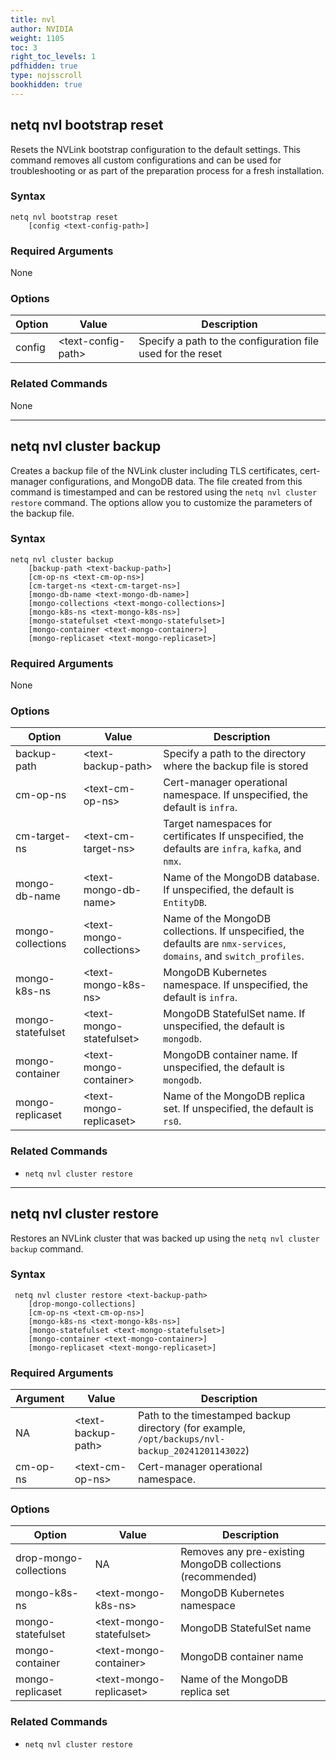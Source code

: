 ```yaml
---
title: nvl
author: NVIDIA
weight: 1105
toc: 3
right_toc_levels: 1
pdfhidden: true
type: nojsscroll
bookhidden: true
---
```

<!-- vale NVIDIA.HeadingTitles = NO -->
<!-- vale off -->
## netq nvl bootstrap reset
<!-- vale on -->
Resets the NVLink bootstrap configuration to the default settings. This command removes all custom configurations and can be used for troubleshooting or as part of the preparation process for a fresh installation.

### Syntax

```
netq nvl bootstrap reset 
    [config <text-config-path>]
```

### Required Arguments

None

### Options

| Option | Value | Description |
| ---- | ---- | ---- |
| config | \<text-config-path\> | Specify a path to the configuration file used for the reset |


### Related Commands

None

- - -
## netq nvl cluster backup
<!-- vale on -->

Creates a backup file of the NVLink cluster including TLS certificates, cert-manager configurations, and MongoDB data. The file created from this command is timestamped and can be restored using the `netq nvl cluster restore` command. The options allow you to customize the parameters of the backup file.

### Syntax

```
netq nvl cluster backup 
    [backup-path <text-backup-path>] 
    [cm-op-ns <text-cm-op-ns>] 
    [cm-target-ns <text-cm-target-ns>] 
    [mongo-db-name <text-mongo-db-name>] 
    [mongo-collections <text-mongo-collections>] 
    [mongo-k8s-ns <text-mongo-k8s-ns>] 
    [mongo-statefulset <text-mongo-statefulset>] 
    [mongo-container <text-mongo-container>] 
    [mongo-replicaset <text-mongo-replicaset>]
```

### Required Arguments

None


### Options

| Option | Value | Description |
| ---- | ---- | ---- |
| backup-path | \<text-backup-path\> | Specify a path to the directory where the backup file is stored |
| cm-op-ns | \<text-cm-op-ns\> | Cert-manager operational namespace. If unspecified, the default is `infra`. |
| cm-target-ns | \<text-cm-target-ns\> | Target namespaces for certificates If unspecified, the defaults are `infra`, `kafka`, and `nmx`. |
| mongo-db-name | \<text-mongo-db-name\> | Name of the MongoDB database. If unspecified, the default is `EntityDB`. |
| mongo-collections | \<text-mongo-collections\> | Name of the MongoDB collections. If unspecified, the defaults are `nmx-services`, `domains`, and `switch_profiles`. |
| mongo-k8s-ns | \<text-mongo-k8s-ns\> | MongoDB Kubernetes namespace. If unspecified, the default is `infra`. |
| mongo-statefulset | \<text-mongo-statefulset\> | MongoDB StatefulSet name. If unspecified, the default is `mongodb`. |
| mongo-container | \<text-mongo-container\> | MongoDB container name. If unspecified, the default is `mongodb`. |
| mongo-replicaset | \<text-mongo-replicaset\> | Name of the MongoDB replica set. If unspecified, the default is `rs0`. |


### Related Commands

- `netq nvl cluster restore`

- - -

## netq nvl cluster restore

Restores an NVLink cluster that was backed up using the `netq nvl cluster backup` command.


### Syntax

```
 netq nvl cluster restore <text-backup-path> 
    [drop-mongo-collections] 
    [cm-op-ns <text-cm-op-ns>] 
    [mongo-k8s-ns <text-mongo-k8s-ns>] 
    [mongo-statefulset <text-mongo-statefulset>] 
    [mongo-container <text-mongo-container>] 
    [mongo-replicaset <text-mongo-replicaset>]
```

### Required Arguments

| Argument | Value | Description |
| ---- | ---- | ---- |
| NA | \<text-backup-path\> | Path to the timestamped backup directory (for example, `/opt/backups/nvl-backup_20241201143022`) |
| cm-op-ns | \<text-cm-op-ns\> | Cert-manager operational namespace. |

### Options

| Option | Value | Description |
| ---- | ---- | ---- |
| drop-mongo-collections | NA | Removes any pre-existing MongoDB collections (recommended) |
| mongo-k8s-ns | \<text-mongo-k8s-ns\> | MongoDB Kubernetes namespace |
| mongo-statefulset | \<text-mongo-statefulset\> | MongoDB StatefulSet name |
| mongo-container | \<text-mongo-container\> | MongoDB container name |
| mongo-replicaset | \<text-mongo-replicaset\> | Name of the MongoDB replica set |

### Related Commands

- `netq nvl cluster restore`

